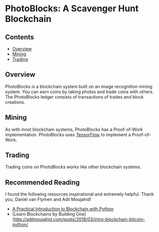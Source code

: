# PhotoBlocks: A Scavenger Hunt Blockchain

## Contents
* [Overview](#overview)
* [Mining](#mining)
* [Trading](#trading)

## Overview

PhotoBlocks is a blockchain system built on an image recognition mining system. You can earn coins by taking photos and trade coins with others.
The PhotoBlocks ledger consists of transactions of trades and block creations.

## Mining
As with most blockchain systems, PhotoBlocks has a Proof-of-Work implementation.
PhotoBlocks uses [TensorFlow](https://www.tensorflow.org/tutorials/image_recognition) to implement a Proof-of-Work.

## Trading
Trading coins on PhotoBlocks works like other blockchain systems.

## Recommended Reading
I found the following resources inspirational and extremely helpful. Thank you, Daniel van Flymen and Adil Moujahid!

* [A Practical Introduction to Blockchain with Python](https://hackernoon.com/learn-blockchains-by-building-one-117428612f46)
* [Learn Blockchains by Building One](http://adilmoujahid.com/posts/2018/03/intro-blockchain-bitcoin-python/